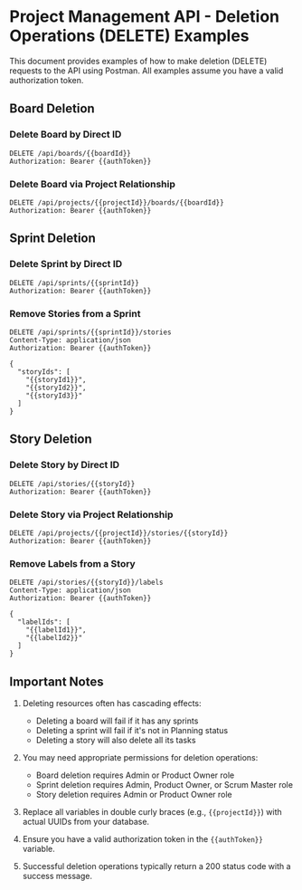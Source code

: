# Project Management API - Deletion Operations (DELETE) Examples

This document provides examples of how to make deletion (DELETE) requests to the API using Postman. All examples assume you have a valid authorization token.

## Board Deletion

### Delete Board by Direct ID

```http
DELETE /api/boards/{{boardId}}
Authorization: Bearer {{authToken}}
```

### Delete Board via Project Relationship

```http
DELETE /api/projects/{{projectId}}/boards/{{boardId}}
Authorization: Bearer {{authToken}}
```

## Sprint Deletion

### Delete Sprint by Direct ID

```http
DELETE /api/sprints/{{sprintId}}
Authorization: Bearer {{authToken}}
```

### Remove Stories from a Sprint

```http
DELETE /api/sprints/{{sprintId}}/stories
Content-Type: application/json
Authorization: Bearer {{authToken}}

{
  "storyIds": [
    "{{storyId1}}",
    "{{storyId2}}",
    "{{storyId3}}"
  ]
}
```

## Story Deletion

### Delete Story by Direct ID

```http
DELETE /api/stories/{{storyId}}
Authorization: Bearer {{authToken}}
```

### Delete Story via Project Relationship

```http
DELETE /api/projects/{{projectId}}/stories/{{storyId}}
Authorization: Bearer {{authToken}}
```

### Remove Labels from a Story

```http
DELETE /api/stories/{{storyId}}/labels
Content-Type: application/json
Authorization: Bearer {{authToken}}

{
  "labelIds": [
    "{{labelId1}}",
    "{{labelId2}}"
  ]
}
```

## Important Notes

1. Deleting resources often has cascading effects:
   - Deleting a board will fail if it has any sprints
   - Deleting a sprint will fail if it's not in Planning status
   - Deleting a story will also delete all its tasks

2. You may need appropriate permissions for deletion operations:
   - Board deletion requires Admin or Product Owner role
   - Sprint deletion requires Admin, Product Owner, or Scrum Master role
   - Story deletion requires Admin or Product Owner role

3. Replace all variables in double curly braces (e.g., `{{projectId}}`) with actual UUIDs from your database.

4. Ensure you have a valid authorization token in the `{{authToken}}` variable.

5. Successful deletion operations typically return a 200 status code with a success message. 